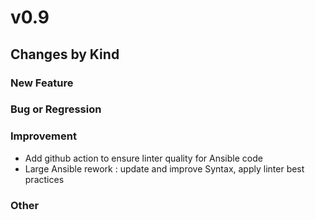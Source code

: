 # v0.9

## Changes by Kind

### New Feature

### Bug or Regression

### Improvement

- Add github action to ensure linter quality for Ansible code
- Large Ansible rework : update and improve Syntax, apply linter best practices 

### Other
